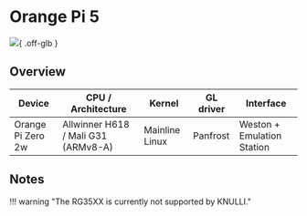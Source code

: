 # Orange Pi 5

![](../../_inc/images/devices/orange-pi-zero-2w.png){ .off-glb }

## Overview

| Device | CPU / Architecture | Kernel | GL driver | Interface |
| -- | -- | -- | -- | -- |
| Orange Pi Zero 2w | Allwinner H618 / Mali G31 (ARMv8-A) | Mainline Linux | Panfrost | Weston + Emulation Station |

## Notes

!!! warning "The RG35XX is currently not supported by KNULLI."
